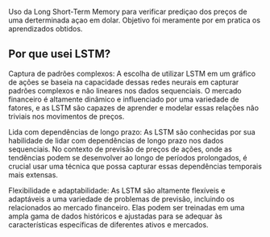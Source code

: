 Uso da Long Short-Term Memory para verificar prediçao dos preços de uma derterminada açao em dolar. Objetivo foi meramente por em pratica os aprendizados obtidos. 

## Por que usei LSTM?

   Captura de padrões complexos: A escolha de utilizar LSTM em um gráfico de ações se baseia na capacidade dessas redes neurais em capturar padrões complexos e não lineares nos dados sequenciais. O mercado financeiro é altamente dinâmico e influenciado por uma variedade de fatores, e as LSTM são capazes de aprender e modelar essas relações não triviais nos movimentos de preços.

  Lida com dependências de longo prazo: As LSTM são conhecidas por sua habilidade de lidar com dependências de longo prazo nos dados sequenciais. No contexto de previsão de preços de ações, onde as tendências podem se desenvolver ao longo de períodos prolongados, é crucial usar uma técnica que possa capturar essas dependências temporais mais extensas.

   Flexibilidade e adaptabilidade: As LSTM são altamente flexíveis e adaptáveis a uma variedade de problemas de previsão, incluindo os relacionados ao mercado financeiro. Elas podem ser treinadas em uma ampla gama de dados históricos e ajustadas para se adequar às características específicas de diferentes ativos e mercados.
